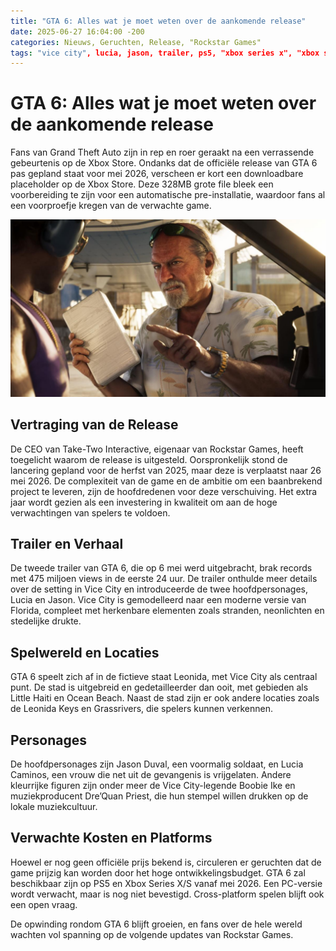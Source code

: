 ```yaml
---
title: "GTA 6: Alles wat je moet weten over de aankomende release"
date: 2025-06-27 16:04:00 -200
categories: Nieuws, Geruchten, Release, "Rockstar Games"
tags: "vice city", lucia, jason, trailer, ps5, "xbox series x", "xbox series s"
---
```


# GTA 6: Alles wat je moet weten over de aankomende release

Fans van Grand Theft Auto zijn in rep en roer geraakt na een verrassende gebeurtenis op de Xbox Store. Ondanks dat de officiële release van GTA 6 pas gepland staat voor mei 2026, verscheen er kort een downloadbare placeholder op de Xbox Store. Deze 328MB grote file bleek een voorbereiding te zijn voor een automatische pre-installatie, waardoor fans al een voorproefje kregen van de verwachte game. 

![GTA 6](/assets/images/1200/Brian_Heder_03.jpg)

## Vertraging van de Release

De CEO van Take-Two Interactive, eigenaar van Rockstar Games, heeft toegelicht waarom de release is uitgesteld. Oorspronkelijk stond de lancering gepland voor de herfst van 2025, maar deze is verplaatst naar 26 mei 2026. De complexiteit van de game en de ambitie om een baanbrekend project te leveren, zijn de hoofdredenen voor deze verschuiving. Het extra jaar wordt gezien als een investering in kwaliteit om aan de hoge verwachtingen van spelers te voldoen.

## Trailer en Verhaal

De tweede trailer van GTA 6, die op 6 mei werd uitgebracht, brak records met 475 miljoen views in de eerste 24 uur. De trailer onthulde meer details over de setting in Vice City en introduceerde de twee hoofdpersonages, Lucia en Jason. Vice City is gemodelleerd naar een moderne versie van Florida, compleet met herkenbare elementen zoals stranden, neonlichten en stedelijke drukte. 

## Spelwereld en Locaties

GTA 6 speelt zich af in de fictieve staat Leonida, met Vice City als centraal punt. De stad is uitgebreid en gedetailleerder dan ooit, met gebieden als Little Haiti en Ocean Beach. Naast de stad zijn er ook andere locaties zoals de Leonida Keys en Grassrivers, die spelers kunnen verkennen.

## Personages

De hoofdpersonages zijn Jason Duval, een voormalig soldaat, en Lucia Caminos, een vrouw die net uit de gevangenis is vrijgelaten. Andere kleurrijke figuren zijn onder meer de Vice City-legende Boobie Ike en muziekproducent Dre’Quan Priest, die hun stempel willen drukken op de lokale muziekcultuur.

## Verwachte Kosten en Platforms

Hoewel er nog geen officiële prijs bekend is, circuleren er geruchten dat de game prijzig kan worden door het hoge ontwikkelingsbudget. GTA 6 zal beschikbaar zijn op PS5 en Xbox Series X/S vanaf mei 2026. Een PC-versie wordt verwacht, maar is nog niet bevestigd. Cross-platform spelen blijft ook een open vraag.

De opwinding rondom GTA 6 blijft groeien, en fans over de hele wereld wachten vol spanning op de volgende updates van Rockstar Games.